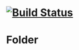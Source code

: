 [![Build Status](https://api.travis-ci.org/Eden-PHP/Folder.png)](https://travis-ci.org/Eden-PHP/Folder)
====
Folder
====
